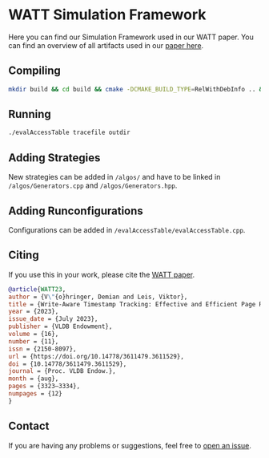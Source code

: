 # WATT Simulation Framework

Here you can find our Simulation Framework used in our WATT paper.
You can find an overview of all artifacts used in our [paper here](https://github.com/leanstore/leanstore/blob/WATT/README.md).

## Compiling

``` bash
mkdir build && cd build && cmake -DCMAKE_BUILD_TYPE=RelWithDebInfo .. && make -j
```

## Running

``` bash
./evalAccessTable tracefile outdir
```

## Adding Strategies

New strategies can be added in `/algos/` and have to be linked in `/algos/Generators.cpp` and `/algos/Generators.hpp`.

## Adding Runconfigurations

Configurations can be added in `/evalAccessTable/evalAccessTable.cpp`.

## Citing

If you use this in your work, please cite the [WATT paper]((https://github.com/leanstore/leanstore/blob/WATT/README.md)).

```bibtex
@article{WATT23,
author = {V\"{o}hringer, Demian and Leis, Viktor},
title = {Write-Aware Timestamp Tracking: Effective and Efficient Page Replacement for Modern Hardware},
year = {2023},
issue_date = {July 2023},
publisher = {VLDB Endowment},
volume = {16},
number = {11},
issn = {2150-8097},
url = {https://doi.org/10.14778/3611479.3611529},
doi = {10.14778/3611479.3611529},
journal = {Proc. VLDB Endow.},
month = {aug},
pages = {3323–3334},
numpages = {12}
}
```

## Contact

If you are having any problems or suggestions, feel free to [open an issue](https://github.com/itodnerd/WATT-simulate/issues/new/choose).
